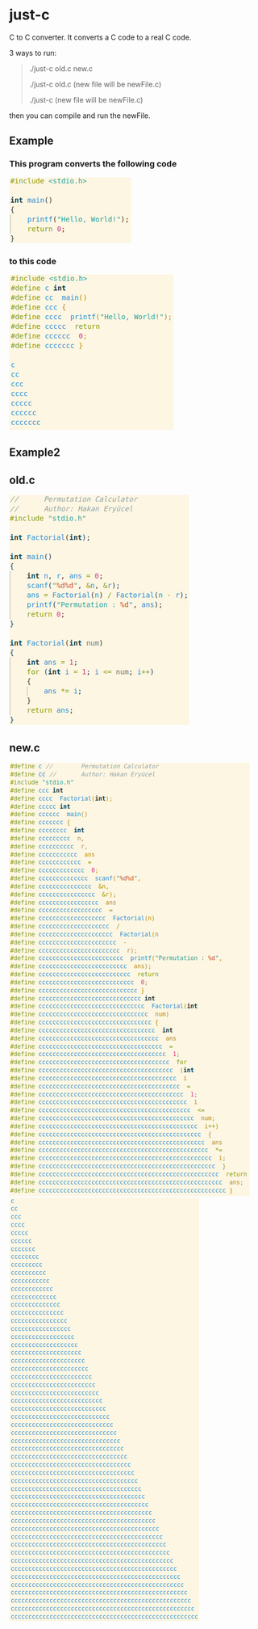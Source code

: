 # just-c
C to C converter. It converts a C code to a real C code.

3 ways to run:
> ./just-c old.c new.c
>
> ./just-c old.c (new file will be newFile.c)
>
> ./just-c (new file will be newFile.c)

then you can compile and run the newFile.

## Example
### This program converts the following code 
![c,conventer,c-conventer](https://github.com/Hakan-er/just-c/blob/master/Screenshots/oldCode2.png)

### to this code
![c,conventer,c-conventer](https://github.com/Hakan-er/just-c/blob/master/Screenshots/newCode2.png)


## Example2
## old.c
![c,conventer,c-conventer](https://github.com/Hakan-er/just-c/blob/master/Screenshots/oldCode.png)

## new.c
![c,conventer,c-conventer](https://github.com/Hakan-er/just-c/blob/master/Screenshots/newCode.png)  
![c,conventer,c-conventer](https://github.com/Hakan-er/just-c/blob/master/Screenshots/newCode3.png)
